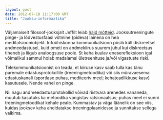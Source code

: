 ```yaml
---
layout: post
date: 2012-07-18 11:17:00 GMT
title: "Jooksu-informaatika"
---
```

<p>Väljamaiselt filosoof-jooksjalt Jeffilt leiab <a href="http://thelogicoflongdistance.blogspot.com/2011/12/rethinking-how-to-train-continued.html">häid mõtteid</a>. Jooksutreeningute pinge- ja lõdvestusfaasi võtmine (pideva) lainena on hea meditatsiooniobjekt. Infoühiskonna kommunikatsioon püsib küll diskreetsel andmeedastusel, kuid ometi on andmekiirus suurem juhul kui diskreetsus tiheneb ja liigub analoogsuse poole. St keha kuulav eneserefleksioon igal võimalikul sammul hoiab madalamal ületreenituse ja/või vigastuste riski.</p>&#13;
<p>Telekommunikatsioonist on teada, et kiiruse kasv saab tulla kas tänu paremale edastusprotokollile (treeningmetoodika) või siis müravaesema edastuskanali (sportlase puhas, mediteeriv meel; kehateadlikkuse kasv) kasutusele. Nende vahel on pinge.</p>&#13;
<p>Nii nagu andmeedastusprotokollid võivad riistvara arenedes vananeda, muutub kasutuks ka metoodika vangistav ratsionaalsus; puhas meel ei sunni treeningmetoodikat kehale peale. Kummastav ja väga läänelik on see viis, kuidas jooksev keha aheldatakse treeningplaanidesse ja sunnitakse sellega vaikima.</p> 